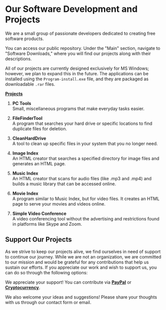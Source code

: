 # Our Software Development and Projects

We are a small group of passionate developers dedicated to creating free software products.

You can access our public repository. Under the "Main" section, navigate to "Software Downloads," where you will find our projects along with their descriptions.

All of our projects are currently designed exclusively for MS Windows; however, we plan to expand this in the future. The applications can be installed using the `Program-install.exe` file, and they are packaged as downloadable `.rar` files.

**[Projects](https://onlyregistered.github.io/appfeedback/projects.images.html)**

1. **PC Tools**  
   Small, miscellaneous programs that make everyday tasks easier.

2. **FileFinderTool**  
   A program that searches your hard drive or specific locations to find duplicate files for deletion.

3. **CleanHardDrive**  
   A tool to clean up specific files in your system that you no longer need.

4. **Image Index**  
   An HTML creator that searches a specified directory for image files and generates an HTML page.

5. **Music Index**  
   An HTML creator that scans for audio files (like .mp3 and .mp4) and builds a music library that can be accessed online.

6. **Movie Index**  
   A program similar to Music Index, but for video files. It creates an HTML page to serve your movies and videos online.

7. **Simple Video Conference**  
   A video conferencing tool without the advertising and restrictions found in platforms like Skype and Zoom.

## Support Our Projects

As we strive to keep our projects alive, we find ourselves in need of support to continue our journey. While we are not an organization, we are committed to our mission and would be grateful for any contributions that help us sustain our efforts. If you appreciate our work and wish to support us, you can do so through the following options:

We appreciate your support! You can contribute via **[PayPal](https://onlyregistered.github.io/appfeedback/payment.options.html)** or **[Cryptocurrency](https://onlyregistered.github.io/appfeedback/payment.options.html)**. 

We also welcome your ideas and suggestions! Please share your thoughts with us through our contact form or email.
